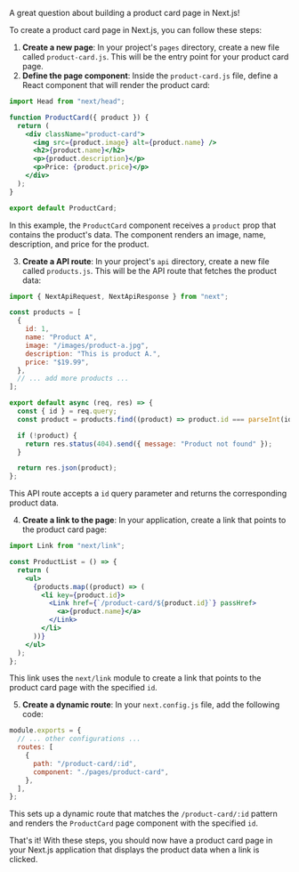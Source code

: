 A great question about building a product card page in Next.js!

To create a product card page in Next.js, you can follow these steps:

1. **Create a new page**: In your project's `pages` directory, create a
   new file called `product-card.js`. This will be the entry point for your
   product card page.
2. **Define the page component**: Inside the `product-card.js` file,
   define a React component that will render the product card:

```jsx
import Head from "next/head";

function ProductCard({ product }) {
  return (
    <div className="product-card">
      <img src={product.image} alt={product.name} />
      <h2>{product.name}</h2>
      <p>{product.description}</p>
      <p>Price: {product.price}</p>
    </div>
  );
}

export default ProductCard;
```

In this example, the `ProductCard` component receives a `product` prop
that contains the product's data. The component renders an image, name,
description, and price for the product.

3. **Create a API route**: In your project's `api` directory, create a new
   file called `products.js`. This will be the API route that fetches the
   product data:

```js
import { NextApiRequest, NextApiResponse } from "next";

const products = [
  {
    id: 1,
    name: "Product A",
    image: "/images/product-a.jpg",
    description: "This is product A.",
    price: "$19.99",
  },
  // ... add more products ...
];

export default async (req, res) => {
  const { id } = req.query;
  const product = products.find((product) => product.id === parseInt(id));

  if (!product) {
    return res.status(404).send({ message: "Product not found" });
  }

  return res.json(product);
};
```

This API route accepts a `id` query parameter and returns the
corresponding product data.

4. **Create a link to the page**: In your application, create a link that
   points to the product card page:

```jsx
import Link from "next/link";

const ProductList = () => {
  return (
    <ul>
      {products.map((product) => (
        <li key={product.id}>
          <Link href={`/product-card/${product.id}`} passHref>
            <a>{product.name}</a>
          </Link>
        </li>
      ))}
    </ul>
  );
};
```

This link uses the `next/link` module to create a link that points to the
product card page with the specified `id`.

5. **Create a dynamic route**: In your `next.config.js` file, add the
   following code:

```js
module.exports = {
  // ... other configurations ...
  routes: [
    {
      path: "/product-card/:id",
      component: "./pages/product-card",
    },
  ],
};
```

This sets up a dynamic route that matches the `/product-card/:id` pattern
and renders the `ProductCard` page component with the specified `id`.

That's it! With these steps, you should now have a product card page in
your Next.js application that displays the product data when a link is
clicked.
